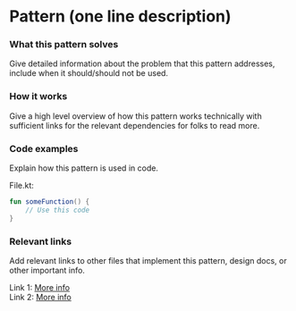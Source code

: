 # Pattern (one line description)

### What this pattern solves

Give detailed information about the problem that this pattern addresses, include when it
should/should not be used.

### How it works

Give a high level overview of how this pattern works technically with sufficient links for the
relevant dependencies for folks to read more.

### Code examples

Explain how this pattern is used in code.

File.kt:
```kotlin
fun someFunction() {
    // Use this code
}
```

### Relevant links

Add relevant links to other files that implement this pattern, design docs, or other important
info.

Link 1: [More info](some_example_link) \
Link 2: [More info](some_example_link)